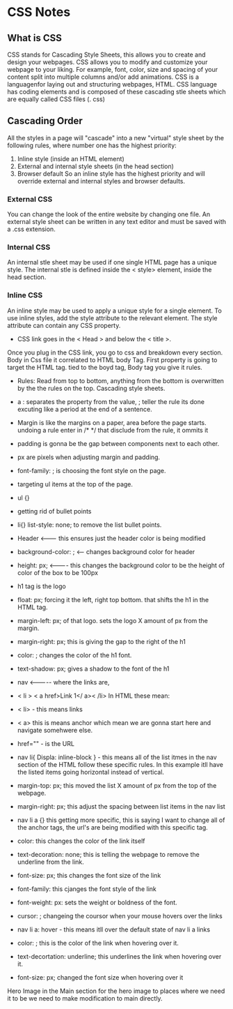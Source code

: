 # CSS Notes 

## What is CSS

CSS stands for Cascading Style Sheets, this allows you to create and design your webpages. CSS allows you to modify and customize your webpage to your liking. For example, font, color, size and spacing of your content split into multiple columns and/or add animations. CSS is a languagenfor laying out and structuring webpages, HTML. CSS language has coding elements and is composed of these cascading stle sheets which are equally called CSS files (. css)

## Cascading Order

All the styles in a page will "cascade" into a new "virtual" style sheet by the following rules, where number one has the highest priority:

1. Inline style (inside an HTML element)
2. External and internal style sheets (in the head section)
3. Browser default
 So an inline style has the highest priority and will override external and internal styles and browser defaults.

### External CSS

 You can change the look of the entire website by changing one file.
An external style sheet can be written in any text editor and must be saved with a .css extension.

### Internal CSS
An internal stle sheet may be used if one single HTML page has a unique style.
The internal stle is defined inside the < style> element, inside the head section.

### Inline CSS
An inline style may be used to apply a unique style for a single element.
To use inline styles, add the style attribute to the relevant element. The style attribute can contain any CSS property.


- CSS link goes in the < Head > and below the < title >.

Once you plug in the CSS link, you go to css and breakdown every section.
Body in Css file it correlated to HTML body Tag. First property is going to target the HTML tag. tied to the boyd tag, Body tag you give it rules. 

- Rules: Read from top to bottom, anything from the bottom is overwritten by the the rules on the top. Cascading style sheets.
- a : separates the property from the value, ; teller the rule its done excuting like a period at the end of a sentence. 
- Margin is like the margins on a paper, area before the page starts.
undoing a rule enter in /* */  that disclude from the rule, it ommits it

- padding is gonna be the gap between components next to each other.
- px are pixels when adjusting margin and padding.
- font-family: ; is choosing the font style on the page. 

- targeting ul items at the top of the page.
- ul {}
- getting rid of bullet points 
- li{} list-style: none; to remove the list bullet points.

- Header <--- this ensures just the header color is being modified
- background-color: ; <-- changes background color for header
- height: px; <---- this changes the background color to be the height of color of the box to be 100px
- h1 tag is the logo 
- float: px; forcing it the left, right top bottom. that shifts the h1 in the HTML tag.
- margin-left: px; of that logo. sets the logo X amount of px from the margin.
- margin-right: px; this is giving the gap to the right of the h1
- color: ; changes the color of the h1 font.
- text-shadow: px; gives a shadow to the font of the h1

- nav <----- where the links are,
- < li > < a href>Link 1</ a>< /li>
In HTML these mean:
- < li> - this means links
- < a> this is means anchor which mean we are gonna start here and navigate somehwere else.
- href="" - is the URL
- nav li{ Displa: inline-block } - this means all of the list itmes in the nav section of the HTML follow these specific rules. In this example itll have the listed items going horizontal instead of vertical. 
- margin-top: px; this moved the list  X amount of px from the top of the webpage.
- margin-right: px; this adjust the spacing between list items in the nav list

- nav li a {} this getting more specific, this is saying I want to change all of the anchor tags, the url's are being modified with this specific tag.
- color: this changes the color of the link itself
- text-decoration: none; this is telling the webpage to remove the underline from the link.
- font-size: px; this changes the font size of the link
- font-family: this cjanges the font style of the link
- font-weight: px: sets the weight or boldness of the font.
- cursor: ; changeing the coursor when your mouse hovers over the links 


- nav li a: hover - this means itll over the default state of nav li a links
- color: ; this is the color of the link when hovering over it.
- text-decortation: underline; this underlines the link when hovering over it.
- font-size: px; changed the font size when hovering over it


Hero Image in the Main section
for the hero image to places where we need it to be we need to make modification to main directly.



